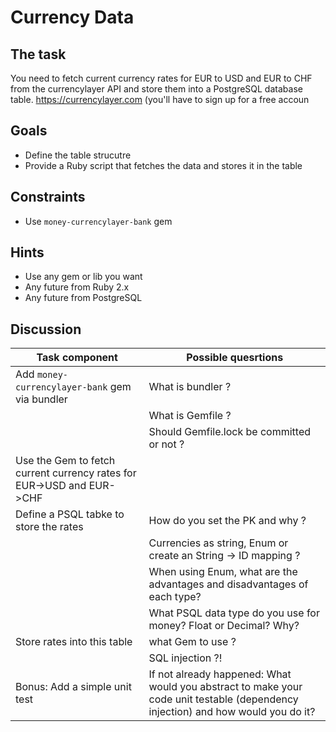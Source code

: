 # Currency Data
## The task
You need to fetch current currency rates for EUR to USD and EUR to CHF from the currencylayer API and store them into a PostgreSQL database table.
https://currencylayer.com (you'll have to sign up for a free accoun
​
## Goals
- Define the table strucutre
- Provide a Ruby script that fetches the data and stores it in the table
​
## Constraints
- Use `money-currencylayer-bank` gem
​
## Hints
- Use any gem or lib you want
- Any future from Ruby 2.x
- Any future from PostgreSQL
​
## Discussion
| Task component | Possible quesrtions |
|--|--|
| Add `money-currencylayer-bank` gem via bundler | What is bundler ? |
|  | What is Gemfile ? |
|  | Should Gemfile.lock be committed or not ? |
| Use the Gem to fetch current currency rates for EUR->USD and EUR->CHF  | |
| Define a PSQL tabke to store the rates | How do you set the PK and why ? |
| | Currencies as string, Enum or create an String -> ID mapping ? | 
| | When using Enum, what are the advantages and disadvantages of each type? |
| | What PSQL data type do you use for money? Float or Decimal? Why? |
| Store rates into this table | what Gem to use ? |
| | SQL injection ?! |
| Bonus: Add a simple unit test | If not already happened: What would you abstract to make your code unit testable (dependency injection) and how would you do it? |

